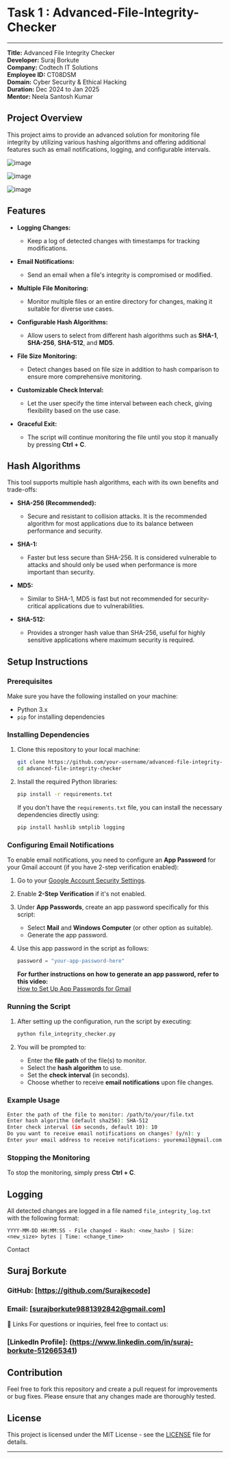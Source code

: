 # Task 1 : Advanced-File-Integrity-Checker
---

**Title:** Advanced File Integrity Checker  
**Developer:** Suraj Borkute  
**Company:** Codtech IT Solutions  
**Employee ID:** CT08DSM  
**Domain:** Cyber Security & Ethical Hacking  
**Duration:** Dec 2024 to Jan 2025  
**Mentor:** Neela Santosh Kumar
 ## Project Overview
This project aims to provide an advanced solution for monitoring file integrity by utilizing various hashing algorithms and offering additional features such as email notifications, logging, and configurable intervals.


![image](https://github.com/user-attachments/assets/d88b6adf-802f-4538-a6a9-bd9ca9248a7a)

![image](https://github.com/user-attachments/assets/035a7cc2-6f3d-47e7-88e5-883be0bbf93d)

![image](https://github.com/user-attachments/assets/60432962-9613-4005-bfc1-355a7ef8a788)



## Features

- **Logging Changes:**  
  - Keep a log of detected changes with timestamps for tracking modifications.
  
- **Email Notifications:**  
  - Send an email when a file's integrity is compromised or modified.

- **Multiple File Monitoring:**  
  - Monitor multiple files or an entire directory for changes, making it suitable for diverse use cases.
  
- **Configurable Hash Algorithms:**  
  - Allow users to select from different hash algorithms such as **SHA-1**, **SHA-256**, **SHA-512**, and **MD5**.

- **File Size Monitoring:**  
  - Detect changes based on file size in addition to hash comparison to ensure more comprehensive monitoring.
  
- **Customizable Check Interval:**  
  - Let the user specify the time interval between each check, giving flexibility based on the use case.

- **Graceful Exit:**  
  - The script will continue monitoring the file until you stop it manually by pressing **Ctrl + C**.

## Hash Algorithms

This tool supports multiple hash algorithms, each with its own benefits and trade-offs:

- **SHA-256 (Recommended):**  
  - Secure and resistant to collision attacks. It is the recommended algorithm for most applications due to its balance between performance and security.
  
- **SHA-1:**  
  - Faster but less secure than SHA-256. It is considered vulnerable to attacks and should only be used when performance is more important than security.

- **MD5:**  
  - Similar to SHA-1, MD5 is fast but not recommended for security-critical applications due to vulnerabilities.

- **SHA-512:**  
  - Provides a stronger hash value than SHA-256, useful for highly sensitive applications where maximum security is required.

## Setup Instructions

### Prerequisites
Make sure you have the following installed on your machine:
- Python 3.x
- `pip` for installing dependencies

### Installing Dependencies

1. Clone this repository to your local machine:
   ```bash
   git clone https://github.com/your-username/advanced-file-integrity-checker.git
   cd advanced-file-integrity-checker
   ```

2. Install the required Python libraries:
   ```bash
   pip install -r requirements.txt
   ```

   If you don't have the `requirements.txt` file, you can install the necessary dependencies directly using:
   ```bash
   pip install hashlib smtplib logging
   ```

### Configuring Email Notifications

To enable email notifications, you need to configure an **App Password** for your Gmail account (if you have 2-step verification enabled):

1. Go to your [Google Account Security Settings](https://myaccount.google.com/security).
2. Enable **2-Step Verification** if it's not enabled.
3. Under **App Passwords**, create an app password specifically for this script:
   - Select **Mail** and **Windows Computer** (or other option as suitable).
   - Generate the app password.

4. Use this app password in the script as follows:
   ```python
   password = "your-app-password-here"
   ```
   **For further instructions on how to generate an app password, refer to this video:**  
   [How to Set Up App Passwords for Gmail](https://youtu.be/dM_DlzyeWW8?feature=shared)

### Running the Script

1. After setting up the configuration, run the script by executing:
   ```bash
   python file_integrity_checker.py
   ```

2. You will be prompted to:
   - Enter the **file path** of the file(s) to monitor.
   - Select the **hash algorithm** to use.
   - Set the **check interval** (in seconds).
   - Choose whether to receive **email notifications** upon file changes.

### Example Usage

```bash
Enter the path of the file to monitor: /path/to/your/file.txt
Enter hash algorithm (default sha256): SHA-512
Enter check interval (in seconds, default 10): 10
Do you want to receive email notifications on changes? (y/n): y
Enter your email address to receive notifications: youremail@gmail.com
```

### Stopping the Monitoring

To stop the monitoring, simply press **Ctrl + C**.

## Logging

All detected changes are logged in a file named `file_integrity_log.txt` with the following format:

```
YYYY-MM-DD HH:MM:SS - File changed - Hash: <new_hash> | Size: <new_size> bytes | Time: <change_time>

```
Contact
## Suraj Borkute
### GitHub: [https://github.com/Surajkecode]

### Email: [surajborkute9881392842@gmail.com]

🔗 Links
For questions or inquiries, feel free to contact us:

### [LinkedIn Profile]: (https://www.linkedin.com/in/suraj-borkute-512665341)


## Contribution

Feel free to fork this repository and create a pull request for improvements or bug fixes. Please ensure that any changes made are thoroughly tested.

## License

This project is licensed under the MIT License - see the [LICENSE](LICENSE) file for details.

---
